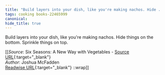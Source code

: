 ```yaml
---
title: "Build layers into your dish, like you're making nachos. Hide ..."
tags: cooking books-22465999
canonical: 
hide_title: true
---
```


Build layers into your dish, like you're making nachos. Hide things on the bottom. Sprinkle things on top.


[[_Source_: Six Seasons: A New Way with Vegetables - [Source URL](){:target="_blank"}<br>
_Author_: Joshua McFadden<br>
[Readwise URL](https://readwise.io/open/442171317){:target="_blank"}
::wrap]]